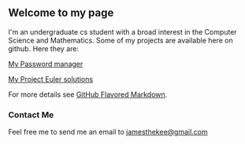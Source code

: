 ## Welcome to my page

I'm an undergraduate cs student with a broad interest in the Computer Science and Mathematics. Some of my projects are available here on github. Here they are:


[My Password manager](https://github.com/jamesthekee/password-manager)

[My Project Euler solutions](https://github.com/jamesthekee/project-euler)

For more details see [GitHub Flavored Markdown](https://guides.github.com/features/mastering-markdown/).

### Contact Me

Feel free me to send me an email to jamesthekee@gmail.com

